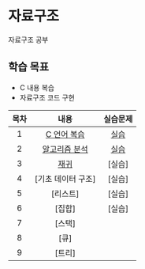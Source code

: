 # 자료구조
자료구조 공부

## 학습 목표
- C 내용 복습
- 자료구조 코드 구현

| 목차 | 내용 | 실습문제 |
|:---:|:---:|:---:|
| 1 |  [C 언어 복습](https://github.com/kyeong-hyeok/Study/tree/main/%EC%9E%90%EB%A3%8C%EA%B5%AC%EC%A1%B0/C%20%EC%96%B8%EC%96%B4%20%EB%B3%B5%EC%8A%B5) | [실습](https://github.com/kyeong-hyeok/Study/blob/main/%EC%9E%90%EB%A3%8C%EA%B5%AC%EC%A1%B0/C%20%EC%96%B8%EC%96%B4%20%EB%B3%B5%EC%8A%B5/C%20%EC%96%B8%EC%96%B4%20%EB%B3%B5%EC%8A%B5%20%EC%8B%A4%EC%8A%B5%20%EB%AC%B8%EC%A0%9C.pdf) |
| 2 | [알고리즘 분석](https://github.com/kyeong-hyeok/Study/tree/main/%EC%9E%90%EB%A3%8C%EA%B5%AC%EC%A1%B0/%EC%95%8C%EA%B3%A0%EB%A6%AC%EC%A6%98%20%EB%B6%84%EC%84%9D) | [실습](https://github.com/kyeong-hyeok/Study/blob/main/%EC%9E%90%EB%A3%8C%EA%B5%AC%EC%A1%B0/%EC%95%8C%EA%B3%A0%EB%A6%AC%EC%A6%98%20%EB%B6%84%EC%84%9D/%EC%95%8C%EA%B3%A0%EB%A6%AC%EC%A6%98%20%EB%B6%84%EC%84%9D%20%EC%8B%A4%EC%8A%B5%20%EB%AC%B8%EC%A0%9C.pdf) |
| 3 | [재귀](https://github.com/kyeong-hyeok/Study/tree/main/%EC%9E%90%EB%A3%8C%EA%B5%AC%EC%A1%B0/%EC%9E%AC%EA%B7%80) | [실습] |
| 4 | [기초 데이터 구조] | [실습] |
| 5 | [리스트] | [실습] |
| 6 | [집합] | [실습] |
| 7 | [스택] |
| 8 | [큐] |
| 9 | [트리] |
